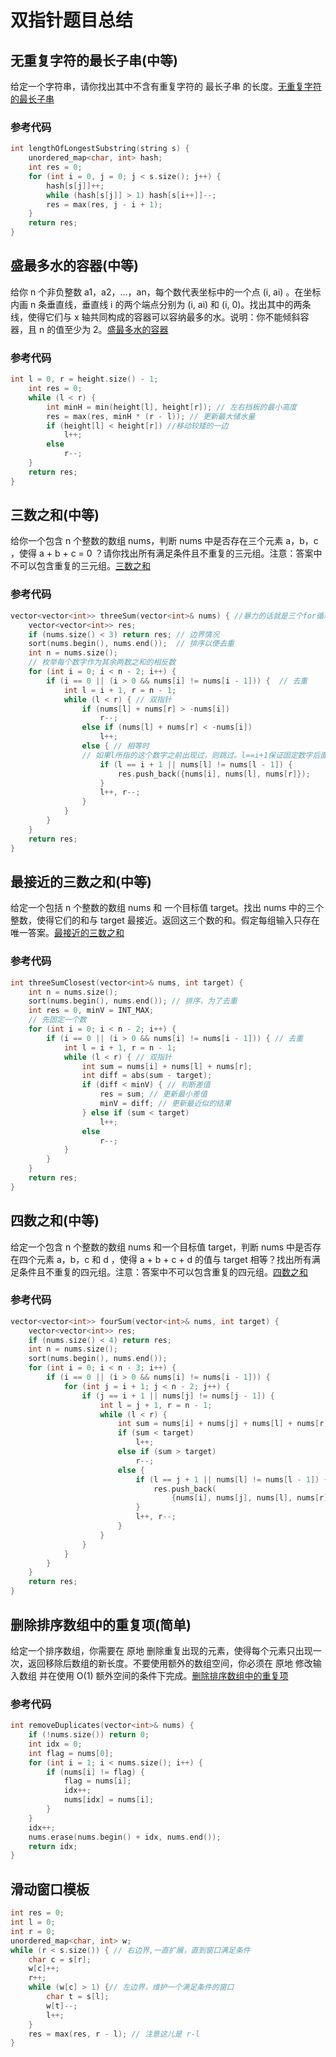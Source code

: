 # 双指针题目总结

## 无重复字符的最长子串(中等)

给定一个字符串，请你找出其中不含有重复字符的 最长子串 的长度。[无重复字符的最长子串](https://leetcode-cn.com/problems/longest-substring-without-repeating-characters/)

### 参考代码

```c++
int lengthOfLongestSubstring(string s) {
    unordered_map<char, int> hash;
    int res = 0;
    for (int i = 0, j = 0; j < s.size(); j++) {
        hash[s[j]]++;
        while (hash[s[j]] > 1) hash[s[i++]]--;
        res = max(res, j - i + 1);
    }
    return res;
}
```

## 盛最多水的容器(中等)

给你 n 个非负整数 a1，a2，...，an，每个数代表坐标中的一个点 (i, ai) 。在坐标内画 n 条垂直线，垂直线 i 的两个端点分别为 (i, ai) 和 (i, 0)。找出其中的两条线，使得它们与 x 轴共同构成的容器可以容纳最多的水。说明：你不能倾斜容器，且 n 的值至少为 2。[盛最多水的容器](https://leetcode-cn.com/problems/container-with-most-water/)

### 参考代码

```c++
int l = 0, r = height.size() - 1;
    int res = 0;
    while (l < r) {
        int minH = min(height[l], height[r]); // 左右挡板的最小高度
        res = max(res, minH * (r - l)); // 更新最大储水量
        if (height[l] < height[r]) //移动较矮的一边
            l++;
        else
            r--;
    }
    return res;
}
```

## 三数之和(中等)

给你一个包含 n 个整数的数组 nums，判断 nums 中是否存在三个元素 a，b，c ，使得 a + b + c = 0 ？请你找出所有满足条件且不重复的三元组。注意：答案中不可以包含重复的三元组。[三数之和](https://leetcode-cn.com/problems/3sum/)

### 参考代码

```c++
vector<vector<int>> threeSum(vector<int>& nums) { //暴力的话就是三个for循环
    vector<vector<int>> res;
    if (nums.size() < 3) return res; // 边界情况
    sort(nums.begin(), nums.end());  // 排序以便去重
    int n = nums.size();
    // 枚举每个数字作为其余两数之和的相反数
    for (int i = 0; i < n - 2; i++) {
        if (i == 0 || (i > 0 && nums[i] != nums[i - 1])) {  // 去重
            int l = i + 1, r = n - 1;
            while (l < r) { // 双指针
                if (nums[l] + nums[r] > -nums[i])
                    r--;
                else if (nums[l] + nums[r] < -nums[i])
                    l++;
                else { // 相等时
                // 如果l所指的这个数字之前出现过，则跳过。l==i+1保证固定数字后面的第一个位置的数字与固定的数字相同，并且其有效时的情况
                    if (l == i + 1 || nums[l] != nums[l - 1]) {
                        res.push_back({nums[i], nums[l], nums[r]});
                    }
                    l++, r--;
                }
            }
        }
    }
    return res;
}
```

## 最接近的三数之和(中等)

给定一个包括 n 个整数的数组 nums 和 一个目标值 target。找出 nums 中的三个整数，使得它们的和与 target 最接近。返回这三个数的和。假定每组输入只存在唯一答案。[最接近的三数之和](https://leetcode-cn.com/problems/3sum-closest/)

### 参考代码

```c++
int threeSumClosest(vector<int>& nums, int target) {
    int n = nums.size();
    sort(nums.begin(), nums.end()); // 排序，为了去重
    int res = 0, minV = INT_MAX;
    // 先固定一个数
    for (int i = 0; i < n - 2; i++) {
        if (i == 0 || (i > 0 && nums[i] != nums[i - 1])) { // 去重
            int l = i + 1, r = n - 1;
            while (l < r) { // 双指针
                int sum = nums[i] + nums[l] + nums[r];
                int diff = abs(sum - target);
                if (diff < minV) { // 判断差值
                    res = sum; // 更新最小差值
                    minV = diff; // 更新最近似的结果
                } else if (sum < target)
                    l++;
                else
                    r--;
            }
        }
    }
    return res;
}
```

## 四数之和(中等)

给定一个包含 n 个整数的数组 nums 和一个目标值 target，判断 nums 中是否存在四个元素 a，b，c 和 d ，使得 a + b + c + d 的值与 target 相等？找出所有满足条件且不重复的四元组。注意：答案中不可以包含重复的四元组。[四数之和](https://leetcode-cn.com/problems/4sum/)

### 参考代码

```c++
vector<vector<int>> fourSum(vector<int>& nums, int target) {
    vector<vector<int>> res;
    if (nums.size() < 4) return res;
    int n = nums.size();
    sort(nums.begin(), nums.end());
    for (int i = 0; i < n - 3; i++) {
        if (i == 0 || (i > 0 && nums[i] != nums[i - 1])) {
            for (int j = i + 1; j < n - 2; j++) {
                if (j == i + 1 || nums[j] != nums[j - 1]) {
                    int l = j + 1, r = n - 1;
                    while (l < r) {
                        int sum = nums[i] + nums[j] + nums[l] + nums[r];
                        if (sum < target)
                            l++;
                        else if (sum > target)
                            r--;
                        else {
                            if (l == j + 1 || nums[l] != nums[l - 1]) {
                                res.push_back(
                                    {nums[i], nums[j], nums[l], nums[r]});
                            }
                            l++, r--;
                        }
                    }
                }
            }
        }
    }
    return res;
}
```

## 删除排序数组中的重复项(简单)

给定一个排序数组，你需要在 原地 删除重复出现的元素，使得每个元素只出现一次，返回移除后数组的新长度。不要使用额外的数组空间，你必须在 原地 修改输入数组 并在使用 O(1) 额外空间的条件下完成。[删除排序数组中的重复项](https://leetcode-cn.com/problems/remove-duplicates-from-sorted-array/)

### 参考代码

```c++
int removeDuplicates(vector<int>& nums) {
    if (!nums.size()) return 0;
    int idx = 0;
    int flag = nums[0];
    for (int i = 1; i < nums.size(); i++) {
        if (nums[i] != flag) {
            flag = nums[i];
            idx++;
            nums[idx] = nums[i];
        }
    }
    idx++;
    nums.erase(nums.begin() + idx, nums.end());
    return idx;
}
```

## 滑动窗口模板

```c++
int res = 0;
int l = 0;
int r = 0;
unordered_map<char, int> w;
while (r < s.size()) { // 右边界,一直扩展，直到窗口满足条件
    char c = s[r];
    w[c]++;
    r++;
    while (w[c] > 1) {// 左边界，维护一个满足条件的窗口
        char t = s[l];
        w[t]--;
        l++;
    }
    res = max(res, r - l); // 注意这儿是 r-l
}
```